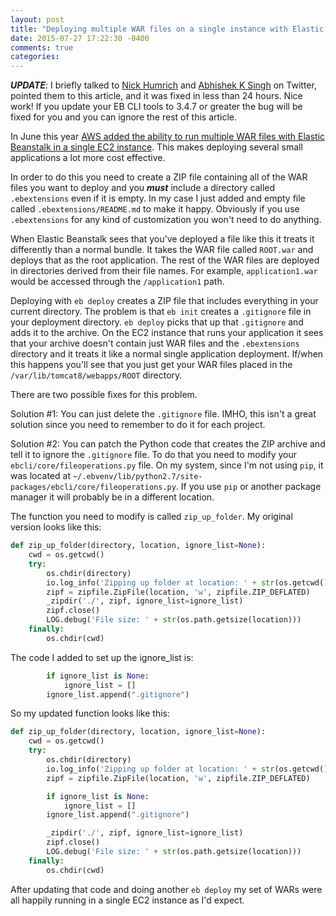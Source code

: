 ```yaml
---
layout: post
title: "Deploying multiple WAR files on a single instance with Elastic Beanstalk's command-line tools"
date: 2015-07-27 17:22:30 -0400
comments: true
categories: 
---
```


**_UPDATE_**: I briefly talked to [Nick Humrich](https://twitter.com/nhumrich) and [Abhishek K Singh](https://twitter.com/abhik5ingh) on Twitter, pointed them to this article, and it was fixed in less than 24 hours.  Nice work!  If you update your EB CLI tools to 3.4.7 or greater the bug will be fixed for you and you can ignore the rest of this article.

In June this year [AWS added the ability to run multiple WAR files with Elastic Beanstalk in a single EC2 instance](http://aws.amazon.com/about-aws/whats-new/2015/06/aws-elastic-beanstalk-supports-multiple-war-files-and-m4-instances/).  This makes deploying several small applications a lot more cost effective.

In order to do this you need to create a ZIP file containing all of the WAR files you want to deploy and you **_must_** include a directory called `.ebextensions` even if it is empty.  In my case I just added and empty file called `.ebextensions/README.md` to make it happy.  Obviously if you use `.ebextensions` for any kind of customization you won't need to do anything.

When Elastic Beanstalk sees that you've deployed a file like this it treats it differently than a normal bundle.  It takes the WAR file called `ROOT.war` and deploys that as the root application.  The rest of the WAR files are deployed in directories derived from their file names.  For example, `application1.war` would be accessed through the `/application1` path.

Deploying with `eb deploy` creates a ZIP file that includes everything in your current directory.  The problem is that `eb init` creates a `.gitignore` file in your deployment directory.  `eb deploy` picks that up that `.gitignore` and adds it to the archive.  On the EC2 instance that runs your application it sees that your archive doesn't contain just WAR files and the `.ebextensions` directory and it treats it like a normal single application deployment.  If/when this happens you'll see that you just get your WAR files placed in the `/var/lib/tomcat8/webapps/ROOT` directory.

There are two possible fixes for this problem.

Solution #1: You can just delete the `.gitignore` file.  IMHO, this isn't a great solution since you need to remember to do it for each project.

Solution #2: You can patch the Python code that creates the ZIP archive and tell it to ignore the `.gitignore` file.  To do that you need to modify your `ebcli/core/fileoperations.py` file.  On my system, since I'm not using `pip`, it was located at `~/.ebvenv/lib/python2.7/site-packages/ebcli/core/fileoperations.py`.  If you use `pip` or another package manager it will probably be in a different location.

The function you need to modify is called `zip_up_folder`.  My original version looks like this:

``` python
def zip_up_folder(directory, location, ignore_list=None):
    cwd = os.getcwd()
    try:
        os.chdir(directory)
        io.log_info('Zipping up folder at location: ' + str(os.getcwd()))
        zipf = zipfile.ZipFile(location, 'w', zipfile.ZIP_DEFLATED)
        _zipdir('./', zipf, ignore_list=ignore_list)
        zipf.close()
        LOG.debug('File size: ' + str(os.path.getsize(location)))
    finally:
        os.chdir(cwd)
```

The code I added to set up the ignore_list is:

``` python
        if ignore_list is None:
            ignore_list = []
        ignore_list.append(".gitignore")
```

So my updated function looks like this:

``` python
def zip_up_folder(directory, location, ignore_list=None):
    cwd = os.getcwd()
    try:
        os.chdir(directory)
        io.log_info('Zipping up folder at location: ' + str(os.getcwd()))
        zipf = zipfile.ZipFile(location, 'w', zipfile.ZIP_DEFLATED)

        if ignore_list is None:
            ignore_list = []
        ignore_list.append(".gitignore")

        _zipdir('./', zipf, ignore_list=ignore_list)
        zipf.close()
        LOG.debug('File size: ' + str(os.path.getsize(location)))
    finally:
        os.chdir(cwd)
```

After updating that code and doing another `eb deploy` my set of WARs were all happily running in a single EC2 instance as I'd expect.